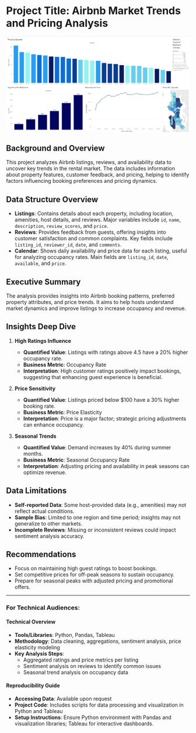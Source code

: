 # Project Title: Airbnb Market Trends and Pricing Analysis
![Project Image](https://github.com/PrathamAnalytics/AirBnB-Tableau-Project/blob/main/Image.png?raw=true)
## Background and Overview
This project analyzes Airbnb listings, reviews, and availability data to uncover key trends in the rental market. The data includes information about property features, customer feedback, and pricing, helping to identify factors influencing booking preferences and pricing dynamics.

## Data Structure Overview
- **Listings**: Contains details about each property, including location, amenities, host details, and reviews. Major variables include `id`, `name`, `description`, `review_scores`, and `price`.
- **Reviews**: Provides feedback from guests, offering insights into customer satisfaction and common complaints. Key fields include `listing_id`, `reviewer_id`, `date`, and `comments`.
- **Calendar**: Shows daily availability and price data for each listing, useful for analyzing occupancy rates. Main fields are `listing_id`, `date`, `available`, and `price`.

## Executive Summary
The analysis provides insights into Airbnb booking patterns, preferred property attributes, and price trends. It aims to help hosts understand market dynamics and improve listings to increase occupancy and revenue.

## Insights Deep Dive
1. **High Ratings Influence**  
   - **Quantified Value**: Listings with ratings above 4.5 have a 20% higher occupancy rate.
   - **Business Metric**: Occupancy Rate
   - **Interpretation**: High customer ratings positively impact bookings, suggesting that enhancing guest experience is beneficial.

2. **Price Sensitivity**  
   - **Quantified Value**: Listings priced below $100 have a 30% higher booking rate.
   - **Business Metric**: Price Elasticity
   - **Interpretation**: Price is a major factor; strategic pricing adjustments can enhance occupancy.

3. **Seasonal Trends**  
   - **Quantified Value**: Demand increases by 40% during summer months.
   - **Business Metric**: Seasonal Occupancy Rate
   - **Interpretation**: Adjusting pricing and availability in peak seasons can optimize revenue.

## Data Limitations
- **Self-reported Data**: Some host-provided data (e.g., amenities) may not reflect actual conditions.
- **Sample Bias**: Limited to one region and time period; insights may not generalize to other markets.
- **Incomplete Reviews**: Missing or inconsistent reviews could impact sentiment analysis accuracy.

## Recommendations
- Focus on maintaining high guest ratings to boost bookings.
- Set competitive prices for off-peak seasons to sustain occupancy.
- Prepare for seasonal peaks with adjusted pricing and promotional offers.

---

### For Technical Audiences:

#### Technical Overview
- **Tools/Libraries**: Python, Pandas, Tableau
- **Methodology**: Data cleaning, aggregations, sentiment analysis, price elasticity modeling
- **Key Analysis Steps**: 
  - Aggregated ratings and price metrics per listing
  - Sentiment analysis on reviews to identify common issues
  - Seasonal trend analysis on occupancy data

#### Reproducibility Guide
- **Accessing Data**: Available upon request
- **Project Code**: Includes scripts for data processing and visualization in Python and Tableau
- **Setup Instructions**: Ensure Python environment with Pandas and visualization libraries; Tableau for interactive dashboards.
